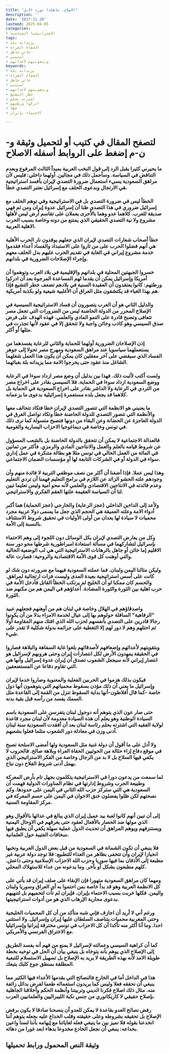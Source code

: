 ```yaml
---
title: "الاصلاح، ماهكذا تورد الابل"
description: ''
date: '2017-11-20'
lastmod: 2025-04-05
categories:
- الاستراتيجيا السياسية
tags:
- يزيدانه بلة
- الحفاة العراة
- خائن جاهل
- استثني
- وبتقويتهم لأعدائهم
keywords:
- يزيدانه بلة
- الحفاة العراة
- خائن جاهل
- استثني
- وبتقويتهم لأعدائهم
- خطر التشيع
- اشترته بحلم
- ادركوا ورطتهم
- خطأ
- الاحتماء بإيران

---
```

# **لتصفح المقال في كتيب أو لتحميل وثيقة و-ن-م إضغط على الروابط أسفله** **الاصلاح**

### ما يحيرني كثيرا يقبل الرد إلى قول النخب العربية بمبدأ الثالث المرفوع وبعدم التناقض في السياسة. وسأجمل ذلك في مجالين. أولهما داخلي: فليس لأن مراهق السعودية يسيء استعمال ضرورة التصدي لإيران بأفسد استراتيجية هي الارتجال وبدعوى الحلف مع إسرائيل نعتبر التصدي خطأ.

### الخطأ ليس في ضرورة التصدي بل في الاستراتيجية وفي توهم الحلف مع إسرائيل ضروري في هذا التصدي ظنا أن إسرائيل عدوة إيران ومن ثم فهي صديقة للعرب. كلاهما عدو وهما بالأحرى يعملان على تقاسم أرض ليس لأهلها مشروع ولا نية التصدي الحقيقي الذي يمتنع من دونه وخاصة بسبب الحرب الاهلية العربية.

### خطأ أصحاب شعارات التصدي لإيران الذي جعلهم يوقدون نار الحرب الأهلية هي أنهم فضلوا الحرب على من ثاروا على الاستبداد والفساد أعداء فقدموا خدمة مشروع إيراني في الغاية في تقديم الحرب عليهم بدل الحلف معهم وإجراء الإصلاحات الضرورية في بلدانهم.

### خسروا الجبهتين المحلية في بلدانهم والإقليمية في بلاد العرب وتوهموا أن أمريكا وإسرائيل يمكن أن يقدما لهم المساعدة المرجوة بعد أن ادركوا ورطتهم: كانوا يعتقدون أن العقيدة السنية في بلادهم تضعف خطر التشيع فإذا هم بهذا الغباء قد يكتشفون مثل العراق أن الأغلبية شيعية ولو بكذبة أمريكية.

### والدليل الثاني هو أن العرب يتصورون أن فساد الاستراتيجية السيسية في الإصلاح المحرر من الدولة الحاضنة ليس من الضرورات التي تجعل مصر تتعافى وتصبح قادرة على النمو المادي والعلمي. فهذه الهدف على فرض صدق السيسي وهو كاذب وخائن واجبة ولا تتحقق إلا في عقود لأنها تجذرت في مثلها أو أكثر.

### إذن الإصلاحان الضرورية أولهما للحماية والثاني للرعاية يفسدهما من يستعملهما سياسويا عند مراهق السعودية ومهرج مصر تحولا إلى جوهر الفساد الذي سيقضي على آخر معقلين كان يمكن أن يكون هذا العمل شغلهما الشاغل منذ عقود حتى يخرجوا الامة مما يزيدانه بلة بغبائهما.

### ولست أكتب لأثبت ذلك. فهذا بين بدليل أن وضع مصر ازداد سوءا في الرعاية ووضع السعودية ازداد سوءا في الحماية. فلا السيسي بقادر على اخراج مصر من التردي في الرعاية ولا الداشر بقادر على اخراج السعودية في الحماية بل كلاهما قد يجعل بلده مستعمرة إسرائيلية بدعوى ما يزعمانه.

### ما يعنيني هو الانظمة التي تتصور التصدي لإيران خطا فتكاد تتحالف معها والأنظمة التي تتصور التصدي للدولة الحاضنة خطأ وتكاد تواصل الغرق في الدولة العاجزة عن الحضانة وعن البقاء من دونها فتصبح متسولة كما نرى ذلك في تونس وخاصة في ديماغوجيا الاحزاب اليسارية والقومية.

### فالعدالة الاجتماعية لا يمكن أن تتحقق بالدولة الحاضنة بل بالشعب المسؤول عن شروط قيامه بالعلم والعمل والانتاجين المادي والرمزي. فأكثر من ثمانين في المائة من العمل الحالي في تونس مثلا هو بطالة متنكرة في عمل إداري سواء في الدولة أو في الشركات التابعة لها أو مؤسسات الضمان الاجتماعي.

### وهذا ليس عملا. فإذا أضفنا أن أكثر من نصف موظفي التربية لا فائدة منهم وأن وجودهم علته الحشو الزائد عن اللازم في برامج التعليم فهمنا أن تردي التعليم وعدم فائدته في الانتاجين الاقتصادي والعلمي لأنه محو أمية وليس تعليما تبين لنا أن السياسة العقيمة علتها العقم الفكري والاستراتيجي.

### ولأعد إلى الداءين الداخلي (عجز الرعاية) والخارجي (عجز الحماية) هما أكبر أدواء الامة وعلته العميقة هي الحجم الذي جعل ما يسمى دولا عربية مجرد محميات لا سيادة لها يعدان من أولى الأوليات في تحقيق شروط الاستئناف بالنسبة إلى الأمة.

### وكل من يعارض التصدي لإيران بكل الوسائل دون اللجوء إلى وهم الاحتماء بإسرائيل لتشاركهما في مسألة استعادة امبراطورية شرطها محو دور سنة الاقليم إما خائن أو جاهل بالرهانات الاستراتيجية التي هي لب الوضعية الحالية والتي أوهنت كل قوى الأمة الاقتصادية والروحية: فصارت عالة.

### وليكن مثالنا اليمن ولبنان. فما عملته السعودية فيهما مع ضرورته دون شك لو كانت على أسس استراتيجية بعيدة المدى وليست فزات ارتجالية لمراهق. والحسم كان ممكنا لو أن الخليج لم يرتكب الخطأ القاتل فأدخل الأمة في حرب اهلية بين الثورة والثورة المضادة. أعداؤهم في اليمن هم من مكنهم ضد الثورة.

### واصدقاؤهم في الهلال وخاصة في لبنان هم من أوهنهم فجعلهم عبيد “الرفاهية” السافلة حولوهم بها إلى عيال لخدمة الامراء بدلا من أن يكونوا رجالا قادرين على التصدي بأنفسهم لحزب الله الذي افتك منهم المقاومة أولا ثم احتلهم وهم لا دور لهم إلا التغطية على جرائمه بدولة شكلية لا تقدر على شيء.

### وبتقويتهم لأعدائهم وإضعافهم لأصدقائهم بلغوا غاية السفاهة والبلاهة فصاروا في الحقيقة يمهدون الأرض لكل انتصارات إيران وحتى هروبهم لإسرائيل هو انتصار إيراني لأنه سيجعل الشعوب تصدق أن إيران عدوة إسرائيل وأنها هي التي تقاوم دفاعا عن المستضعفين.

### فيكون بذلك هزموا في الحربين الفعلية والمعنوية وصاروا خدما لإيران وإسرائيل ما يعني أن ذلك مؤذن بسقوط محمياتهم التي يتوهمون أنها دول خاصة -كما قال أفلاطون-أنها بداية السقوط تنزل من القمة إلى القاعدة مثل السمك يفسد من رأسه قبل بقية بدنه.

### حتى صار عون الذي يتوهم أنه دوجول لبنان يتفرسن على السعودية باسم السيادة الوطنية وهو يعلم أن هذه السيادة معدومة لأن لبنان مجرد قاعدة لولاية الفقيه التي اشترته بحلم رئاسة لبنان بعد أن أفقدت السعودية سنة لبنان أدنى وزن في معادلة دور الشعوب مثلما فعلوا بشعبهم.

### ولا أدل على ما أقول أن دولة غنية مثل السعودية ولها أمضى الاسلحة تصبح في موقع دفاع إزاء حثالة من الحوثيين الحفاة العراة وبلاهة صالح. فالحروب لا يكفي فيها السلاح بل لا بد من الرجال وخاصة من الفكر الاستراتيجي الذي يهمل أدنى شروط الفلاح دون نباح.

### لما سمعت من يدعون دورا في الاستراتيجية يتكلمون بجهل تام بأرض المعركة وطبيعة الحرب وشروط إدارتها في نظام المناورات الدولية فهمت أن السعودية هي التي ستركز حزب الله الثاني في اليمن على حدودها. وكم نصحتهم لكن ظلوا يفضلون خنق الاخوان في اليمن على حسم المعركة في مركز المقاومة السنية.

### إلى أن تبين أنهم كانوا لعبة بيد عميل إيران الذي يبالغ في عدائها بالأقوال وهو الذي مولها ضد الحصار بالأفعال لعقود حتى يغرقهم في الاوحال اليمنية ويستنزفهم ويوهم المراهق أن تحديث الدول عملية سهلة يكفي أن يطبق فيها سخافات العتيبة حول العلمانية.

### فلا ينبغي أن تكون الشماتة في السعودية من قبل بعض الدول العربية ونخبها انحيازا لإيران وأن تتخفى بظاهر من العداء للتطبيع: فلا توجد دولة عربية غير مطبعة إلى الأذقان بما فيها سوريا وحزب الله الاحزاب الإسلامية وحتى داعش. كلهم مطبعون بشكل أو بآخر. وما يدعونه من عداء للاستهلاك المحلي.

### ومهما كان مراهق السعودية متهورا فإن الإبقاء على صلف إيران قد يأتي على كل الانظمة العربية وهو قد بدأ خاصة بمن احتموا به أي العراق وسوريا ولبنان واليمن. فكلها خربت بسبب الاحتماء بإيران. فإيران لم تأت لتحميهم بل لتنهيهم بدعوى محاربة الإرهاب الذي هو من أدوات استراتيجيتها.

### ورغم أني لا أريد أن اجازف فإني شبه متأكد من أن كل المحميات الخليجية وحتى المغربية محميات يتناصف السلطان عليها إيران وإسرائيل. ولا استثني احدا. وما أنا أكثر منه تأكدا أن كل الاحزاب في تونس مخترقة إيرانيا وإسرائيليا مع الاختراق الفرنسي والأمريكي.

### كما أن كراهية السيسي وعمالته لإسرائيل لا يمنع من فهم أنه يفسد الطريق إلى الإصلاح الذي يوهم بأنه يتوخاه بل ينبغي بيان أن الحل في توخيه بخطة طويلة الامد لأنه بهذه الطريقة لا يريد به الإصلاح بل تسهيل الاستسلام للتبعية المطلقة بمنطق جوع كلبك يتبعك.

### هذا في الداخل أما في الخارج فالنصائح التي يقدمها الأعداء فيها الكثير مما ينبغي أن نحققه فعلا وليس كما يريدون استعماله طعما لفرض بدائل زائفة منه. مثال ذلك اصلاح فكرنا الديني وتربيتنا وأنظمة الحكم وأخلاقنا الجاهلية بإصلاح حقيقي لا كاريكاتوري من جنس نكبة الليبراليين والعلمانيين العرب.

### رفض نصائح العدو بقاعدة لا يمكن للعدو أن ينصحنا صادقا لا يكون برفض الإصلاح بل تحقيقه بشروطه وعلى حقيقته وقلب الخداع عليه بجعله يتوهم أننا انخدعنا بقوله فلا نميز بين ما ينبغي فعله لغاياتنا مع إيهامه بأننا لسنا واعين بخداعه: ينبغي أن نجعل الخادع مخدوعا بدهاء ابعد غورا من دهائه.

## وثيقة النص المحمول ورابط تحميلها

###
